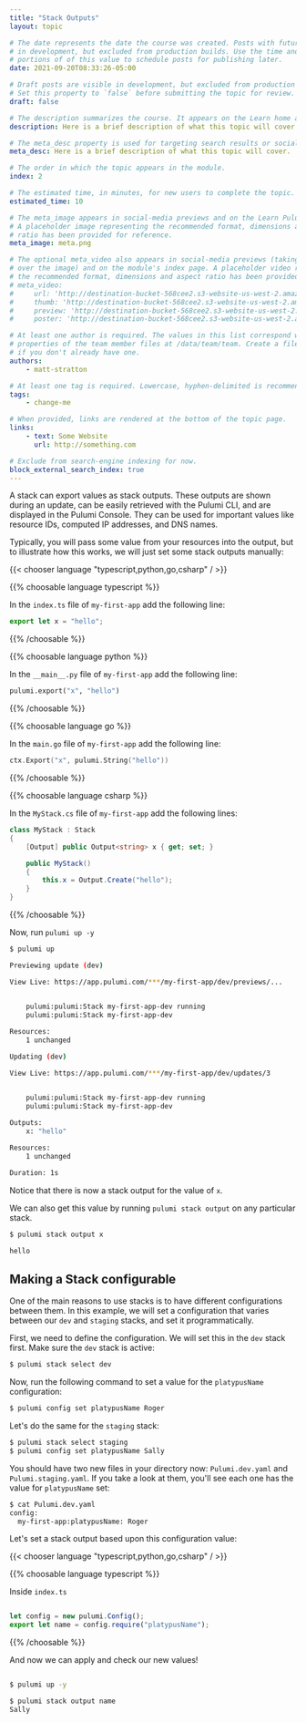 ```yaml
---
title: "Stack Outputs"
layout: topic

# The date represents the date the course was created. Posts with future dates are visible
# in development, but excluded from production builds. Use the time and timezone-offset
# portions of of this value to schedule posts for publishing later.
date: 2021-09-20T08:33:26-05:00

# Draft posts are visible in development, but excluded from production builds.
# Set this property to `false` before submitting the topic for review.
draft: false

# The description summarizes the course. It appears on the Learn home and module index pages.
description: Here is a brief description of what this topic will cover.

# The meta_desc property is used for targeting search results or social-media previews.
meta_desc: Here is a brief description of what this topic will cover.

# The order in which the topic appears in the module.
index: 2

# The estimated time, in minutes, for new users to complete the topic.
estimated_time: 10

# The meta_image appears in social-media previews and on the Learn Pulumi home page.
# A placeholder image representing the recommended format, dimensions and aspect
# ratio has been provided for reference.
meta_image: meta.png

# The optional meta_video also appears in social-media previews (taking precedence
# over the image) and on the module's index page. A placeholder video representing
# the recommended format, dimensions and aspect ratio has been provided for reference.
# meta_video:
#     url: 'http://destination-bucket-568cee2.s3-website-us-west-2.amazonaws.com/video/2020-09-03-16-46-41.mp4'
#     thumb: 'http://destination-bucket-568cee2.s3-website-us-west-2.amazonaws.com/thumbs/2020-09-03-16-46-41.jpg'
#     preview: 'http://destination-bucket-568cee2.s3-website-us-west-2.amazonaws.com/previews/2020-09-03-16-46-41.jpg'
#     poster: 'http://destination-bucket-568cee2.s3-website-us-west-2.amazonaws.com/posters/2020-09-03-16-46-41.jpg'

# At least one author is required. The values in this list correspond with the `id`
# properties of the team member files at /data/team/team. Create a file for yourself
# if you don't already have one.
authors:
    - matt-stratton

# At least one tag is required. Lowercase, hyphen-delimited is recommended.
tags:
    - change-me

# When provided, links are rendered at the bottom of the topic page.
links:
    - text: Some Website
      url: http://something.com

# Exclude from search-engine indexing for now.
block_external_search_index: true
---
```


A stack can export values as stack outputs. These outputs are shown during an update, can be easily retrieved with the Pulumi CLI, and are displayed in the Pulumi Console. They can be used for important values like resource IDs, computed IP addresses, and DNS names. 

Typically, you will pass some value from your resources into the output, but to illustrate how this works, we will just set some stack outputs manually:

{{< chooser language "typescript,python,go,csharp" / >}}

{{% choosable language typescript %}}

In the `index.ts` file of `my-first-app` add the following line:

```typescript
export let x = "hello";
```

{{% /choosable %}}

{{% choosable language python %}}

In the `__main__.py` file of `my-first-app` add the following line:

```python
pulumi.export("x", "hello")
```

{{% /choosable %}}

{{% choosable language go %}}

In the `main.go` file of `my-first-app` add the following line:

```go
ctx.Export("x", pulumi.String("hello"))
```

{{% /choosable %}}


{{% choosable language csharp %}}

In the `MyStack.cs` file of `my-first-app` add the following lines:

```csharp
class MyStack : Stack
{
    [Output] public Output<string> x { get; set; }

    public MyStack()
    {
        this.x = Output.Create("hello");
    }
}
```

{{% /choosable %}}

Now, run `pulumi up -y`

```bash
$ pulumi up

Previewing update (dev)

View Live: https://app.pulumi.com/***/my-first-app/dev/previews/...


    pulumi:pulumi:Stack my-first-app-dev running 
    pulumi:pulumi:Stack my-first-app-dev  
 
Resources:
    1 unchanged

Updating (dev)

View Live: https://app.pulumi.com/***/my-first-app/dev/updates/3


    pulumi:pulumi:Stack my-first-app-dev running 
    pulumi:pulumi:Stack my-first-app-dev  
 
Outputs:
    x: "hello"

Resources:
    1 unchanged

Duration: 1s

```

Notice that there is now a stack output for the value of `x`.

We can also get this value by running `pulumi stack output` on any particular stack.

```bash
$ pulumi stack output x

hello
```

## Making a Stack configurable

One of the main reasons to use stacks is to have different configurations between them. In this example, we will set a configuration that varies between our `dev` and `staging` stacks, and set it programmatically. 

First, we need to define the configuration. We will set this in the `dev` stack first. Make sure the `dev` stack is active:

```bash
$ pulumi stack select dev
```

Now, run the following command to set a value for the `platypusName` configuration:

```bash
$ pulumi config set platypusName Roger
```
Let's do the same for the `staging` stack:

```bash
$ pulumi stack select staging
$ pulumi config set platypusName Sally
```

You should have two new files in your directory now: `Pulumi.dev.yaml` and `Pulumi.staging.yaml`. If you take a look at them, you'll see each one has the value for `platypusName` set:

```bash
$ cat Pulumi.dev.yaml
config:
  my-first-app:platypusName: Roger
```

Let's set a stack output based upon this configuration value:

{{< chooser language "typescript,python,go,csharp" / >}}

{{% choosable language typescript %}}

Inside `index.ts`

```typescript

let config = new pulumi.Config();
export let name = config.require("platypusName");

```

{{% /choosable %}}

And now we can apply and check our new values!

```bash

$ pulumi up -y

$ pulumi stack output name
Sally
```

